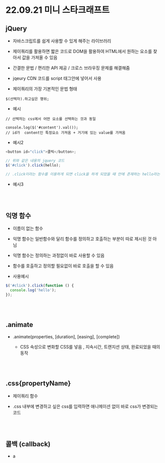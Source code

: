 # 22.09.21 미니 스타크래프트

## jQuery

- 자바스크립트를 쉽게 사용할 수 있게 해주는 라이브러리

- 제이쿼리를 활용하면 짧은 코드로 DOM을 활용하여 HTML에서 원하는 요소를 찾아서 값을 가져올 수 있음

- 간결한 문법 / 편리한 API 제공 / 크로스 브라우징 문제를 해결해줌

- jqeury CDN 코드를 script 태그안에 넣어서 사용

- 제이쿼리의 가장 기본적인 문법 형태

```JS
$(선택자).하고싶은 행위;
```

- 예시

```JS
// 선택자는 css에서 어떤 요소를 선택하는 것과 동일

console.log($('#content').val());
// id가  content인 특정요소 가져옴 + 거기에 있는 value를 가져옴

```

- 예시2

```js
<button id="click">클릭</button>;

// 위와 같은 내용의 jquery 코드
$('#click').click(hello);

// .click이라는 함수를 이용하게 되면 click을 하게 되었을 때 안에 존재하는 hello라는 함수가 실행되는 것
```

- 예시3

<br><br>

## 익명 함수

- 이름이 없는 함수

- 익명 함수는 일반함수와 달리 함수를 정의하고 호출하는 부분이 따로 제시된 것 아님

- 익명 함수는 정의하는 과정없이 바로 사용할 수 있음

- 함수를 호출하고 정의할 필요없이 바로 호출을 할 수 있음

- 사용예시

```js
$('#click').click(function () {
  console.log('hello');
});
```

<br><br>

## .animate

- .animate(properties, [duration], [easing], [complete])

  - CSS 속성으로 변화할 CSS를 넣음 , 지속시간, 트랜지션 상태, 완료되었을 때의 동작

<br><br>

## .css{propertyName}

- 제이쿼리 함수

- .css 내부에 변경하고 싶은 css를 입력하면 애니메이션 없이 바로 css가 변경되는 코드

<br><br>

## 콜백 (callback)

- a
